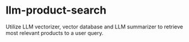 # llm-product-search
Utilize LLM vectorizer, vector database and LLM summarizer to retrieve most relevant products to a user query.
